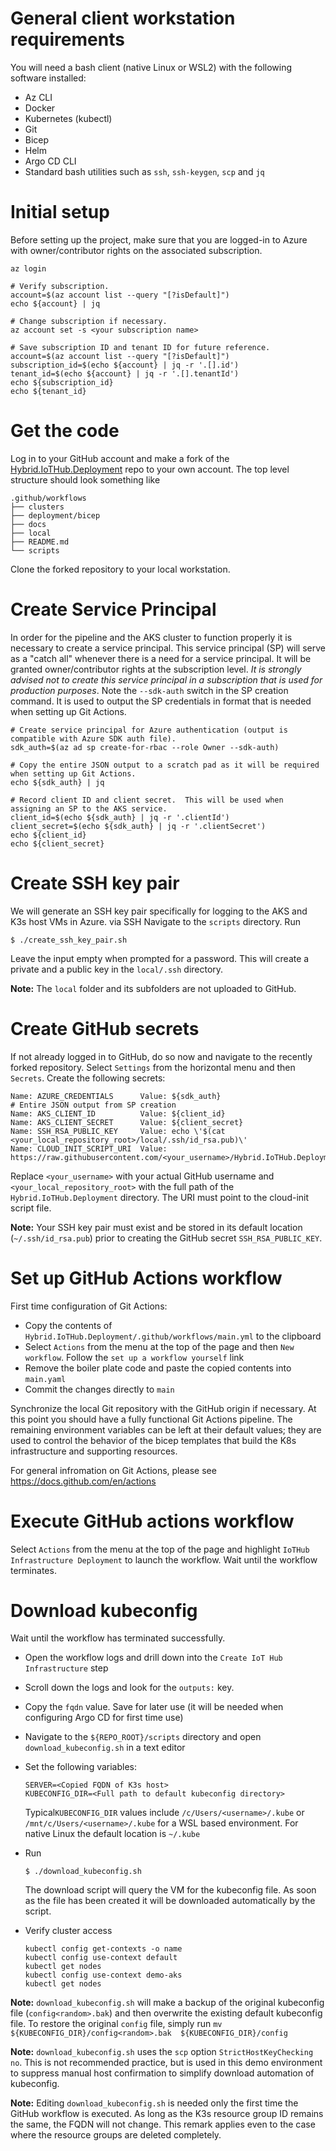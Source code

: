 # General client workstation requirements
You will need a bash client (native Linux or WSL2) with the following software installed:

- Az CLI
- Docker
- Kubernetes (kubectl)
- Git
- Bicep
- Helm
- Argo CD CLI
- Standard bash utilities such as `ssh`, `ssh-keygen`, `scp` and `jq`

# Initial setup
Before setting up the project, make sure that you are logged-in to Azure with owner/contributor rights on the associated subscription.  
```
az login

# Verify subscription.
account=$(az account list --query "[?isDefault]")
echo ${account} | jq

# Change subscription if necessary.
az account set -s <your subscription name>

# Save subscription ID and tenant ID for future reference.
account=$(az account list --query "[?isDefault]")
subscription_id=$(echo ${account} | jq -r '.[].id')
tenant_id=$(echo ${account} | jq -r '.[].tenantId')
echo ${subscription_id}
echo ${tenant_id}
```

# Get the code
Log in to your GitHub account and make a fork of the [Hybrid.IoTHub.Deployment](https://github.com/pelleo/Hybrid.IoTHub.Deployment) repo to your own account.  The top level structure should look something like
```
.github/workflows
├── clusters
├── deployment/bicep
├── docs
├── local
├── README.md
└── scripts
```
Clone the forked repository to your local workstation.

# Create Service Principal
In order for the pipeline and the AKS cluster to function properly it is necessary to create a service principal.  This service principal (SP) will serve as a "catch all" whenever there is a need for a service principal.  It will be granted owner/contributor rights at the subscription level.  *It is strongly advised not to create this service principal in a subscription that is used for production purposes*.  Note the `--sdk-auth` switch in the SP creation command.  It is used to output the SP credentials in format that is needed when setting up Git Actions.
```
# Create service principal for Azure authentication (output is compatible with Azure SDK auth file).
sdk_auth=$(az ad sp create-for-rbac --role Owner --sdk-auth)

# Copy the entire JSON output to a scratch pad as it will be required when setting up Git Actions.
echo ${sdk_auth} | jq

# Record client ID and client secret.  This will be used when assigning an SP to the AKS service.
client_id=$(echo ${sdk_auth} | jq -r '.clientId')
client_secret=$(echo ${sdk_auth} | jq -r '.clientSecret')
echo ${client_id}
echo ${client_secret}
```

# Create SSH key pair
We will generate an SSH key pair specifically for logging to the AKS and K3s host VMs in Azure. via SSH  Navigate to the `scripts` directory.  Run
```
$ ./create_ssh_key_pair.sh
```
Leave the input empty when prompted for a password.  This will create a private and a public key in the `local/.ssh` directory.

**Note:**  The `local` folder and its subfolders are not uploaded to GitHub.

# Create GitHub secrets
If not already logged in to GitHub, do so now and navigate to the recently forked repository.  Select `Settings` from the horizontal menu and then `Secrets`.  Create the following secrets:
```
Name: AZURE_CREDENTIALS      Value: ${sdk_auth}                                # Entire JSON output from SP creation
Name: AKS_CLIENT_ID          Value: ${client_id}
Name: AKS_CLIENT_SECRET      Value: ${client_secret}
Name: SSH_RSA_PUBLIC_KEY     Value: echo \'$(cat <your_local_repository_root>/local/.ssh/id_rsa.pub)\'    
Name: CLOUD_INIT_SCRIPT_URI  Value: https://raw.githubusercontent.com/<your_username>/Hybrid.IoTHub.Deployment/main/deployment/bicep/modules/create_cloud_init_input_string_bicep.sh
```

Replace `<your_username>` with your actual GitHub username and `<your_local_repository_root>` with the full path of the `Hybrid.IoTHub.Deployment` directory.  The URI must point to the cloud-init script file.

**Note:** Your SSH key pair must exist and be stored in its default location (`~/.ssh/id_rsa.pub`) prior to creating the GitHub secret `SSH_RSA_PUBLIC_KEY`.

# Set up GitHub Actions workflow
First time configuration of Git Actions:
- Copy the contents of `Hybrid.IoTHub.Deployment/.github/workflows/main.yml` to the clipboard
- Select `Actions` from the menu at the top of the page and then `New workflow`.  Follow the `set up a workflow yourself` link
- Remove the boiler plate code and paste the copied contents into `main.yaml`
- Commit the changes directly to `main`

Synchronize the local Git repository with the GitHub origin if necessary.  At this point you should have a fully functional Git Actions pipeline.  The remaining environment variables can be left at their default values; they are used to control the behavior of the bicep templates that build the K8s infrastructure and supporting resources.

For general infromation on Git Actions, please see https://docs.github.com/en/actions

# Execute GitHub actions workflow
Select `Actions` from the menu at the top of the page and highlight `IoTHub Infrastructure Deployment` to launch the workflow.  Wait until the workflow terminates.  

# Download kubeconfig
Wait until the workflow has terminated successfully.
- Open the workflow logs and drill down into the `Create IoT Hub Infrastructure` step
- Scroll down the logs and look for the `outputs:` key.
- Copy the `fqdn` value.  Save for later use (it will be needed when configuring Argo CD for first time use)
- Navigate to the `${REPO_ROOT}/scripts` directory and open `download_kubeconfig.sh` in a text editor
- Set the following variables:
  ```
  SERVER=<Copied FQDN of K3s host>
  KUBECONFIG_DIR=<Full path to default kubeconfig directory>
  ```
  Typical`KUBECONFIG_DIR` values include `/c/Users/<username>/.kube` or `/mnt/c/Users/<username>/.kube` for a WSL based environment.  For native Linux the default location is `~/.kube`
- Run
  ```
  $ ./download_kubeconfig.sh
  ```
  The download script will query the VM for the kubeconfig file.  As soon as the file has been created it will be downloaded automatically by the script.
  
- Verify cluster access
  ```
  kubectl config get-contexts -o name
  kubectl config use-context default
  kubectl get nodes
  kubectl config use-context demo-aks
  kubectl get nodes
  ```

**Note:**  `download_kubeconfig.sh` will make a backup of the original kubeconfig file (`config<random>.bak`) and then overwrite the existing default kubeconfig file.  To restore the original `config` file, simply run `mv ${KUBECONFIG_DIR}/config<random>.bak  ${KUBECONFIG_DIR}/config` 

**Note:**  `download_kubeconfig.sh` uses the `scp` option `StrictHostKeyChecking no`.  This is not recommended practice, but is used in this demo environment to suppress manual host confirmation to simplify download automation of kubeconfig.

**Note:**  Editing `download_kubeconfig.sh` is needed only the first time the GitHub workflow is executed.  As long as the K3s resource group ID remains the same, the FQDN will not change.  This remark applies even to the case where the resource groups are deleted completely.
